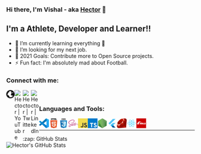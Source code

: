 ### Hi there, I'm Vishal - aka [Hector][website] 👋


## I'm a Athlete, Developer and Learner!!

- 🌱 I’m currently learning everything 🤣
- 👯 I’m looking for my next job.
- 🥅 2021 Goals: Contribute more to Open Source projects.
- ⚡ Fun fact: I'm absolutely mad about Football.

### Connect with me:

[<img align="left" alt="Hector" width="22px" src="https://raw.githubusercontent.com/iconic/open-iconic/master/svg/globe.svg" />][website]
[<img align="left" alt="Hector | YouTube" width="22px" src="https://cdn.jsdelivr.net/npm/simple-icons@v3/icons/youtube.svg" />][youtube]
[<img align="left" alt="Hector | Twitter" width="22px" src="https://cdn.jsdelivr.net/npm/simple-icons@v3/icons/twitter.svg" />][twitter]
[<img align="left" alt="Hector | LinkedIn" width="22px" src="https://cdn.jsdelivr.net/npm/simple-icons@v3/icons/linkedin.svg" />][linkedin]

<br />

### Languages and Tools:

<img align="left" alt="Visual Studio Code" width="26px" src="https://raw.githubusercontent.com/github/explore/80688e429a7d4ef2fca1e82350fe8e3517d3494d/topics/visual-studio-code/visual-studio-code.png" />
<img align="left" alt="HTML5" width="26px" src="https://raw.githubusercontent.com/github/explore/80688e429a7d4ef2fca1e82350fe8e3517d3494d/topics/html/html.png" />
<img align="left" alt="CSS3" width="26px" src="https://raw.githubusercontent.com/github/explore/80688e429a7d4ef2fca1e82350fe8e3517d3494d/topics/css/css.png" />
<img align="left" alt="Sass" width="26px" src="https://raw.githubusercontent.com/github/explore/80688e429a7d4ef2fca1e82350fe8e3517d3494d/topics/sass/sass.png" />
<img align="left" alt="JavaScript" width="26px" src="https://raw.githubusercontent.com/github/explore/80688e429a7d4ef2fca1e82350fe8e3517d3494d/topics/javascript/javascript.png" />
<img align="left" alt="TypeScript" width="26px" src="https://raw.githubusercontent.com/github/explore/80688e429a7d4ef2fca1e82350fe8e3517d3494d/topics/typescript/typescript.png" />
<img align="left" alt="Node.js" width="26px" src="https://raw.githubusercontent.com/github/explore/80688e429a7d4ef2fca1e82350fe8e3517d3494d/topics/nodejs/nodejs.png" />
<img align="left" alt="Flutter" width="26px" src="https://raw.githubusercontent.com/github/explore/80688e429a7d4ef2fca1e82350fe8e3517d3494d/topics/flutter/flutter.png" />
<img align="left" alt="Ruby" width="26px" src="https://raw.githubusercontent.com/github/explore/80688e429a7d4ef2fca1e82350fe8e3517d3494d/topics/ruby/ruby.png" />
<img align="left" alt="React" width="26px" src="https://raw.githubusercontent.com/github/explore/80688e429a7d4ef2fca1e82350fe8e3517d3494d/topics/react/react.png" />
<img align="left" alt="Rails" width="26px" src="https://raw.githubusercontent.com/github/explore/80688e429a7d4ef2fca1e82350fe8e3517d3494d/topics/rails/rails.png" />

<br />

---
  <summary>:zap: GitHub Stats</summary>

  <img align="left" alt="Hector's GitHub Stats" src="https://github-readme-stats.vercel.app/api?username=Hector096&show_icons=true&hide_border=true" />

[website]: https://hector096.github.io/My-Portfolio/
[twitter]: https://twitter.com/SpookyHector
[youtube]: https://www.youtube.com/channel/UCqef_2ktnF9h4gNxkSP7ABw
[linkedin]: https://www.linkedin.com/in/vishal-verma-9191b8126/